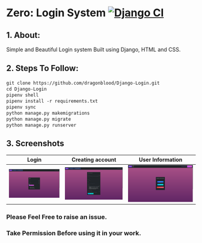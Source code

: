 # Zero: Login System [![Django CI](https://github.com/dragonblood/Zero-Login-System/actions/workflows/django.yml/badge.svg)](https://github.com/dragonblood/Zero-Login-System/actions/workflows/django.yml)
## 1. About:

Simple and Beautiful Login system Built using Django, HTML and CSS.

## 2. Steps To Follow:
```
git clone https://github.com/dragonblood/Django-Login.git
cd Django-Login
pipenv shell
pipenv install -r requirements.txt
pipenv sync
python manage.py makemigrations
python manage.py migrate
python manage.py runserver
```
## 3. Screenshots
| Login | Creating account | User Information |
| -------|--------------|-----------------|
|<img src="https://github.com/dragonblood/Django-Login/blob/master/Screenshots/Screenshot%20from%202020-03-31%2020-28-43.png"/>|<img src="https://github.com/dragonblood/Django-Login/blob/master/Screenshots/Screenshot%20from%202020-03-31%2020-29-32.png"/>|<img src="https://github.com/dragonblood/Django-Login/blob/master/Screenshots/Screenshot%20from%202020-03-31%2020-29-10.png"/>|

### Please Feel Free to raise an issue.
### Take Permission Before using it in your work.
